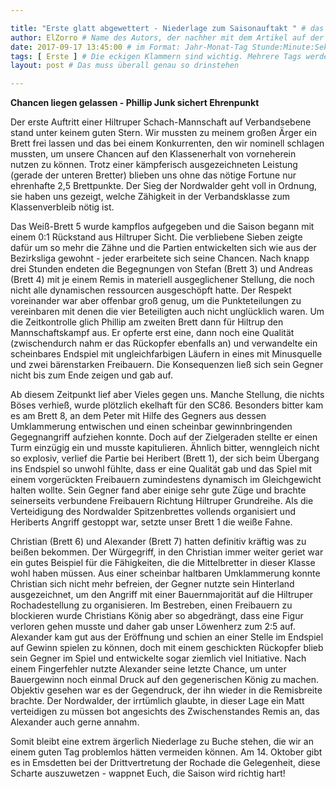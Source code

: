 ```yaml
---

title: "Erste glatt abgewettert - Niederlage zum Saisonauftakt " # das wird der Titel der Seite, am besten in Anführungszeichen (z.B. wenn er Sonderzeichen enthält).
author: ElZorro # Name des Autors, der nachher mit dem Artikel auf der Seite angezeigt wird; das ist unabhängig vom github-Benutzernamen
date: 2017-09-17 13:45:00 # im Format: Jahr-Monat-Tag Stunde:Minute:Sekunde, die Uhrzeit ist optional
tags: [ Erste ] # Die eckigen Klammern sind wichtig. Mehrere Tags werden durch Kommas separiert
layout: post # Das muss überall genau so drinstehen

---
```

**Chancen liegen gelassen - Phillip Junk sichert Ehrenpunkt** 

Der erste Auftritt einer Hiltruper Schach-Mannschaft auf Verbandsebene stand unter keinem guten Stern. Wir mussten zu meinem großen Ärger ein Brett frei lassen und das bei einem Konkurrenten, den wir nominell schlagen mussten, um unsere Chancen auf den Klassenerhalt von vorneherein nutzen zu können. Trotz einer kämpferisch ausgezeichneten Leistung (gerade der unteren Bretter) blieben uns ohne das nötige Fortune nur ehrenhafte 2,5 Brettpunkte. Der Sieg der Nordwalder geht voll in Ordnung, sie haben uns gezeigt, welche Zähigkeit in der Verbandsklasse zum Klassenverbleib nötig ist.
<!-- continue -->
Das Weiß-Brett 5 wurde kampflos aufgegeben und die Saison begann mit einem 0:1 Rückstand aus Hiltruper Sicht. Die verbliebene Sieben zeigte dafür um so mehr die Zähne und die Partien entwickelten sich wie aus der Bezirksliga gewohnt - jeder erarbeitete sich seine Chancen. Nach knapp drei Stunden endeten die Begegnungen von Stefan (Brett 3) und Andreas (Brett 4) mit je einem Remis in materiell ausgeglichener Stellung, die noch nicht alle dynamischen ressourcen ausgeschöpft hatte. Der Respekt voreinander war aber offenbar groß genug, um die Punkteteilungen zu vereinbaren mit denen die vier Beteiligten auch nicht unglücklich waren. Um die Zeitkontrolle glich Phillip am zweiten Brett dann für Hiltrup den Mannschaftskampf aus. Er opferte erst eine, dann noch eine Qualität (zwischendurch nahm er das Rückopfer ebenfalls an) und verwandelte ein scheinbares Endspiel mit ungleichfarbigen Läufern in eines mit Minusquelle und zwei bärenstarken Freibauern. Die Konsequenzen ließ sich sein Gegner nicht bis zum Ende zeigen und gab auf.

Ab diesem Zeitpunkt lief aber Vieles gegen uns. Manche Stellung, die nichts Böses verhieß, wurde plötzlich ekelhaft für den SC86. Besonders bitter kam es am Brett 8, an dem Peter mit Hilfe des Gegners aus dessen Umklammerung entwischen und einen scheinbar gewinnbringenden Gegegnangriff aufziehen konnte. Doch auf der Zielgeraden stellte er einen Turm einzügig ein und musste kapitulieren. Ähnlich bitter, wenngleich nicht so explosiv, verlief die Partie bei Heribert (Brett 1), der sich beim Übergang ins Endspiel so unwohl fühlte, dass er eine Qualität gab und das Spiel mit einem vorgerückten Freibauern zumindestens dynamisch im Gleichgewicht halten wollte. Sein Gegner fand aber einige sehr gute Züge und brachte seinerseits verbundene Freibauern Richtung Hiltruper Grundreihe. Als die Verteidigung des Nordwalder Spitzenbrettes vollends organisiert und Heriberts Angriff gestoppt war, setzte unser Brett 1 die weiße Fahne.

Christian (Brett 6) und Alexander (Brett 7) hatten definitiv kräftig was zu beißen bekommen. Der Würgegriff, in den Christian immer weiter geriet war ein gutes Beispiel für die Fähigkeiten, die die Mittelbretter in dieser Klasse wohl haben müssen. Aus einer scheinbar haltbaren Umklammerung konnte Christian sich nicht mehr befreien, der Gegner nutzte sein Hinterland ausgezeichnet, um den Angriff mit einer Bauernmajorität auf die Hiltruper Rochadestellung zu organisieren. Im Bestreben, einen Freibauern zu blockieren wurde Christians König aber so abgedrängt, dass eine Figur verloren gehen musste und daher gab unser Löwenherz zum 2:5 auf. Alexander kam gut aus der Eröffnung und schien an einer Stelle im Endspiel auf Gewinn spielen zu können, doch mit einem geschickten Rückopfer blieb sein Gegner im Spiel und entwickelte sogar ziemlich viel Initiative. Nach einem Fingerfehler nutzte Alexander seine letzte Chance, um unter Bauergewinn noch einmal Druck auf den gegenerischen König zu machen. Objektiv gesehen war es der Gegendruck, der ihn wieder in die Remisbreite brachte. Der Nordwalder, der irrtümlich glaubte, in dieser Lage ein Matt verteidigen zu müssen bot angesichts des Zwischenstandes Remis an, das Alexander auch gerne annahm.

Somit bleibt eine extrem ärgerlich Niederlage zu Buche stehen, die wir an einem guten Tag problemlos hätten vermeiden können. Am 14. Oktober gibt es in Emsdetten bei der Drittvertretung der Rochade die Gelegenheit, diese Scharte auszuwetzen - wappnet Euch, die Saison wird richtig hart!

